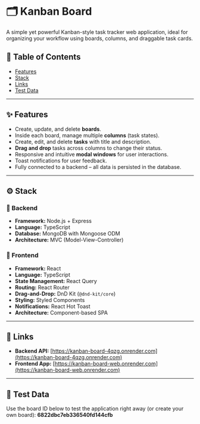 # 🗂️ Kanban Board

A simple yet powerful Kanban-style task tracker web application, ideal for organizing your workflow using boards, columns, and draggable task cards.

## 📑 Table of Contents

- [Features](#features)
- [Stack](#stack)
- [Links](#links)
- [Test Data](#test-data)

---

## ✨ Features

- Create, update, and delete **boards**.
- Inside each board, manage multiple **columns** (task states).
- Create, edit, and delete **tasks** with title and description.
- **Drag and drop** tasks across columns to change their status.
- Responsive and intuitive **modal windows** for user interactions.
- Toast notifications for user feedback.
- Fully connected to a backend – all data is persisted in the database.

---

## ⚙️ Stack

### 🔧 Backend

- **Framework:** Node.js + Express
- **Language:** TypeScript
- **Database:** MongoDB with Mongoose ODM
- **Architecture:** MVC (Model-View-Controller)

### 🎨 Frontend

- **Framework:** React
- **Language:** TypeScript
- **State Management:** React Query
- **Routing:** React Router
- **Drag-and-Drop:** DnD Kit (`@dnd-kit/core`)
- **Styling:** Styled Components
- **Notifications:** React Hot Toast
- **Architecture:** Component-based SPA

---

## 🔗 Links

- **Backend API:** [https://kanban-board-4qzg.onrender.com](https://kanban-board-4qzg.onrender.com)
- **Frontend App:** [https://kanban-board-web.onrender.com](https://kanban-board-web.onrender.com)

---

## 🧪 Test Data

Use the board ID below to test the application right away (or create your own board): **6822dbc7eb336540fd144cfb**

